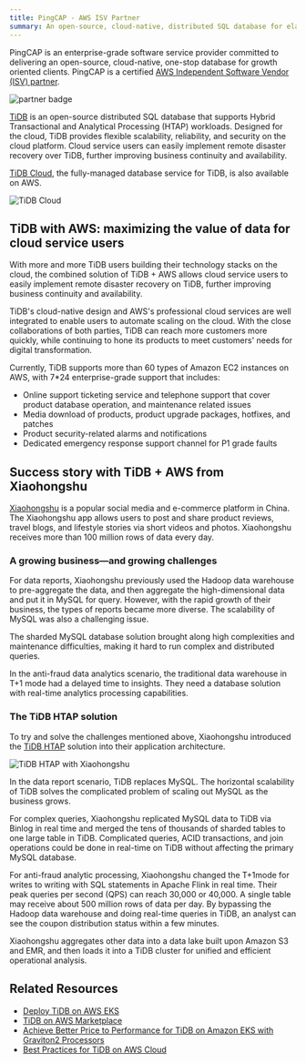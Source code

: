 ```yaml
---
title: PingCAP - AWS ISV Partner
summary: An open-source, cloud-native, distributed SQL database for elastic scale and real-time analytics
---
```


PingCAP is an enterprise-grade software service provider committed to delivering an open-source, cloud-native, one-stop database for growth oriented clients. PingCAP is a certified [AWS Independent Software Vendor (ISV) partner](https://aws.amazon.com/partners/isv/).

<div class="columns">
 <div class="column is-6 is-offset-one-quarter">
<img src="https://download.pingcap.com/images/partner/partner_aws.png" alt="partner badge" />
</div>
</div>

[TiDB](https://github.com/pingcap/tidb) is an open-source distributed SQL database that supports Hybrid Transactional and Analytical Processing (HTAP) workloads. Designed for the cloud, TiDB provides flexible scalability, reliability, and security on the cloud platform. Cloud service users can easily implement remote disaster recovery over TiDB, further improving business continuity and availability.

[TiDB Cloud](https://pingcap.com/products/tidbcloud), the fully-managed database service for TiDB, is also available on AWS.

![TiDB Cloud](https://download.pingcap.com/images/partner/tidbcloud_aws.png)

## TiDB with AWS: maximizing the value of data for cloud service users

With more and more TiDB users building their technology stacks on the cloud, the combined solution of TiDB + AWS allows cloud service users to easily implement remote disaster recovery on TiDB, further improving business continuity and availability.

TiDB's cloud-native design and AWS's professional cloud services are well integrated to enable users to automate scaling on the cloud. With the close collaborations of both parties, TiDB can reach more customers more quickly, while continuing to hone its products to meet customers' needs for digital transformation.

Currently, TiDB supports more than 60 types of Amazon EC2 instances on AWS, with 7*24 enterprise-grade support that includes:

* Online support ticketing service and telephone support that cover product database operation, and maintenance related issues
* Media download of products, product upgrade packages, hotfixes, and patches
* Product security-related alarms and notifications
* Dedicated emergency response support channel for P1 grade faults

## Success story with TiDB + AWS from Xiaohongshu

[Xiaohongshu](https://en.wikipedia.org/wiki/Xiaohongshu) is a popular social media and e-commerce platform in China. The Xiaohongshu app allows users to post and share product reviews, travel blogs, and lifestyle stories via short videos and photos. Xiaohongshu receives more than 100 million rows of data every day.

### A growing business—and growing challenges

For data reports, Xiaohongshu previously used the Hadoop data warehouse to pre-aggregate the data, and then aggregate the high-dimensional data and put it in MySQL for query. However, with the rapid growth of their business, the types of reports became more diverse. The scalability of MySQL was also a challenging issue.

The sharded MySQL database solution brought along high complexities and maintenance difficulties, making it hard to run complex and distributed queries.

In the anti-fraud data analytics scenario, the traditional data warehouse in T+1 mode had a delayed time to insights. They need a database solution with real-time analytics processing capabilities.

### The TiDB HTAP solution

To try and solve the challenges mentioned above, Xiaohongshu introduced the [TiDB HTAP](https://docs.pingcap.com/tidb/v3.0/key-features#minimize-etl-with-htap) solution into their application architecture.

![TiDB HTAP with Xiaohongshu](https://download.pingcap.com/images/partner/xiaohongshu_aws.png)

In the data report scenario, TiDB replaces MySQL. The horizontal scalability of TiDB solves the complicated problem of scaling out MySQL as the business grows.

For complex queries, Xiaohongshu replicated MySQL data to TiDB via Binlog in real time and merged the tens of thousands of sharded tables to one large table in TiDB. Complicated queries, ACID transactions, and join operations could be done in real-time on TiDB without affecting the primary MySQL database.

For anti-fraud analytic processing, Xiaohongshu changed the T+1mode for writes to writing with SQL statements in Apache Flink in real time. Their peak queries per second (QPS) can reach 30,000 or 40,000. A single table may receive about 500 million rows of data per day. By bypassing the Hadoop data warehouse and doing real-time queries in TiDB, an analyst can see the coupon distribution status within a few minutes.

Xiaohongshu aggregates other data into a data lake built upon Amazon S3 and EMR, and then loads it into a TiDB cluster for unified and efficient operational analysis.

## Related Resources

* [Deploy TiDB on AWS EKS](https://docs.pingcap.com/tidb-in-kubernetes/stable/deploy-on-aws-eks?_ga=2.202706578.2084552120.1634196065-205052314.1597370956)
* [TiDB on AWS Marketplace](https://awsmarketplace.amazonaws.cn/marketplace/pp/prodview-idxqhvltxosqc?qid=1634194259707&sr=0-1&ref_=srh_res_product_title)
* [Achieve Better Price to Performance for TiDB on Amazon EKS with Graviton2 Processors](https://aws.amazon.com/cn/blogs/startups/achieve-better-price-to-performance-for-tidb-graviton2-processors/)
* [Best Practices for TiDB on AWS Cloud](https://en.pingcap.com/blog/best-practices-for-tidb-on-aws-cloud)
